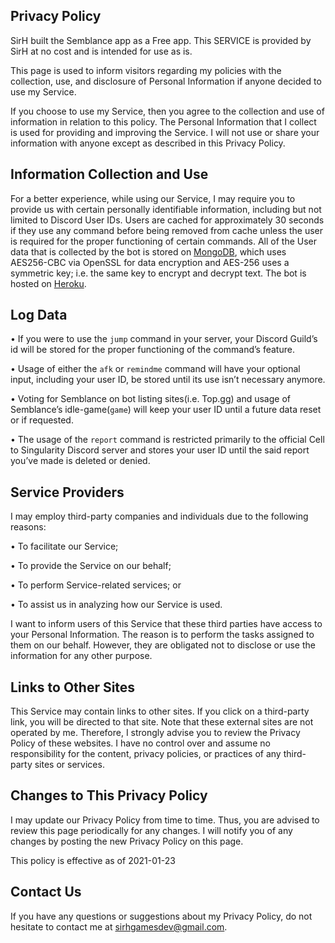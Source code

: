 ## __**Privacy Policy**__
 
SirH built the Semblance app as a Free app. This SERVICE is provided by SirH at no cost and is intended for use as is.
 
This page is used to inform visitors regarding my policies with the collection, use, and disclosure of Personal Information if anyone decided to use my Service.
 
If you choose to use my Service, then you agree to the collection and use of information in relation to this policy. The Personal Information that I collect is used for providing and improving the Service. I will not use or share your information with anyone except as described in this Privacy Policy.
 
## **Information Collection and Use**
 
For a better experience, while using our Service, I may require you to provide us with certain personally identifiable information, including but not limited to Discord User IDs. Users are cached for approximately 30 seconds if they use any command before being removed from cache unless the user is required for the proper functioning of certain commands. All of the User data that is collected by the bot is stored on [MongoDB](https://www.mongodb.com/), which uses AES256-CBC via OpenSSL for data encryption and AES-256 uses a symmetric key; i.e. the same key to encrypt and decrypt text. The bot is hosted on [Heroku](https://heroku.com/).
 
## **Log Data**
 
 • If you were to use the `jump` command in your server, your Discord Guild’s id will be stored for the proper functioning of the command’s feature. 

 • Usage of either the `afk` or `remindme` command will have your optional input, including your user ID, be stored until its use isn’t necessary anymore. 

 • Voting for Semblance on bot listing sites(i.e. Top.gg) and usage of Semblance’s idle-game(`game`) will keep your user ID until a future data reset or if requested.

 •  The usage of the `report` command is restricted primarily to the official Cell to Singularity Discord server and stores your user ID until the said report you’ve made is deleted or denied.
 
## **Service Providers**
 
I may employ third-party companies and individuals due to the following reasons:
 
• To facilitate our Service;

• To provide the Service on our behalf;

• To perform Service-related services; or

• To assist us in analyzing how our Service is used.
 
I want to inform users of this Service that these third parties have access to your Personal Information. The reason is to perform the tasks assigned to them on our behalf. However, they are obligated not to disclose or use the information for any other purpose.
 
## **Links to Other Sites**
 
This Service may contain links to other sites. If you click on a third-party link, you will be directed to that site. Note that these external sites are not operated by me. Therefore, I strongly advise you to review the Privacy Policy of these websites. I have no control over and assume no responsibility for the content, privacy policies, or practices of any third-party sites or services.
 
## **Changes to This Privacy Policy**
 
I may update our Privacy Policy from time to time. Thus, you are advised to review this page periodically for any changes. I will notify you of any changes by posting the new Privacy Policy on this page.
 
This policy is effective as of 2021-01-23
 
## **Contact Us**
 
If you have any questions or suggestions about my Privacy Policy, do not hesitate to contact me at sirhgamesdev@gmail.com.

